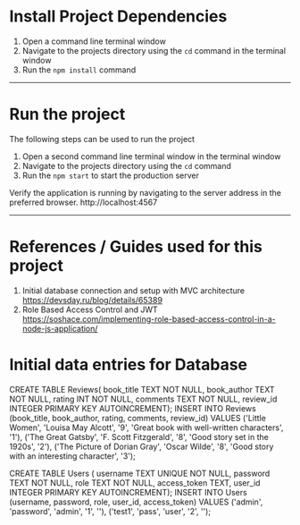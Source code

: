 # Install Project Dependencies
1. Open a command line terminal window
2. Navigate to the projects directory using the `cd` command in the terminal window
3. Run the `npm install` command

--------

# Run the project
The following steps can be used to run the project

1. Open a second command line terminal window in the terminal window
2. Navigate to the projects directory using the `cd` command
5. Run the `npm start` to start the production server

Verify the application is running by navigating to the server address in
the preferred browser.
http://localhost:4567


--------


# References / Guides used for this project
1. Initial database connection and setup with MVC architecture 
    https://devsday.ru/blog/details/65389
2. Role Based Access Control and JWT 
    https://soshace.com/implementing-role-based-access-control-in-a-node-js-application/


# Initial data entries for Database
CREATE TABLE Reviews(
book_title TEXT NOT NULL,
book_author TEXT NOT NULL,
rating INT NOT NULL,
comments TEXT NOT NULL,
review_id INTEGER PRIMARY KEY AUTOINCREMENT);
INSERT INTO Reviews (book_title, book_author, rating, comments, review_id)
VALUES ('Little Women', 'Louisa May Alcott', '9', 'Great book with well-written characters', '1'),
('The Great Gatsby', 'F. Scott Fitzgerald', '8', 'Good story set in the 1920s', '2'),
('The Picture of Dorian Gray', 'Oscar Wilde', '8', 'Good story with an interesting character', '3');

CREATE TABLE Users (
username TEXT UNIQUE NOT NULL,
password TEXT NOT NULL,
role TEXT NOT NULL,
access_token TEXT,
user_id INTEGER PRIMARY KEY AUTOINCREMENT);
INSERT INTO Users (username, password, role, user_id, access_token)
VALUES ('admin', 'password', 'admin', '1', ''), ('test1', 'pass', 'user', '2', '');